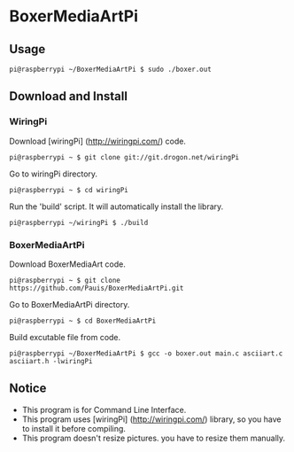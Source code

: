 # BoxerMediaArtPi
## Usage
```
pi@raspberrypi ~/BoxerMediaArtPi $ sudo ./boxer.out
```
## Download and Install
### WiringPi
Download [wiringPi] (http://wiringpi.com/) code.
```
pi@raspberrypi ~ $ git clone git://git.drogon.net/wiringPi
```
Go to wiringPi directory.
```
pi@raspberrypi ~ $ cd wiringPi
```
Run the 'build' script. It will automatically install the library.
```
pi@raspberrypi ~/wiringPi $ ./build
```
### BoxerMediaArtPi
Download BoxerMediaArt code.
```
pi@raspberrypi ~ $ git clone https://github.com/Pauis/BoxerMediaArtPi.git
```
Go to BoxerMediaArtPi directory.
```
pi@raspberrypi ~ $ cd BoxerMediaArtPi
```
Build excutable file from code.
```
pi@raspberrypi ~/BoxerMediaArtPi $ gcc -o boxer.out main.c asciiart.c asciiart.h -lwiringPi
```
## Notice
* This program is for Command Line Interface.
* This program uses [wiringPi] (http://wiringpi.com/) library, so you have to install it before compiling.
* This program doesn't resize pictures.  you have to resize them manually.
